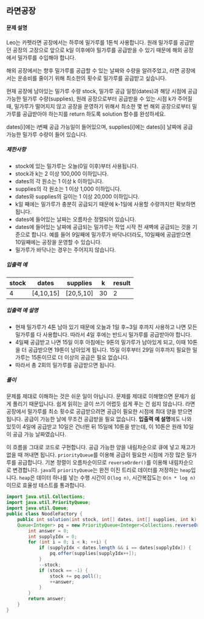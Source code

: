 ## 라면공장

#### 문제 설명

Leo는 카펫라면 공장에서는 하루에 밀가루를 1톤씩 사용합니다. 원래 밀가루를 공급받던 공장의 고장으로 앞으로 k일 이후에야 밀가루를 공급받을 수 있기 때문에 해외 공장에서 밀가루를 수입해야 합니다.

해외 공장에서는 향후 밀가루를 공급할 수 있는 날짜와 수량을 알려주었고, 라면 공장에서는 운송비를 줄이기 위해 최소한의 횟수로 밀가루를 공급받고 싶습니다.

현재 공장에 남아있는 밀가루 수량 stock, 밀가루 공급 일정(dates)과 해당 시점에 공급 가능한 밀가루 수량(supplies), 원래 공장으로부터 공급받을 수 있는 시점 k가 주어질 때, 밀가루가 떨어지지 않고 공장을 운영하기 위해서 최소한 몇 번 해외 공장으로부터 밀가루를 공급받아야 하는지를 return 하도록 solution 함수를 완성하세요.

dates[i]에는 i번째 공급 가능일이 들어있으며, supplies[i]에는 dates[i] 날짜에 공급 가능한 밀가루 수량이 들어 있습니다.

##### 제한사항

- stock에 있는 밀가루는 오늘(0일 이후)부터 사용됩니다.
- stock과 k는 2 이상 100,000 이하입니다.
- dates의 각 원소는 1 이상 k 이하입니다.
- supplies의 각 원소는 1 이상 1,000 이하입니다.
- dates와 supplies의 길이는 1 이상 20,000 이하입니다.
- k일 째에는 밀가루가 충분히 공급되기 때문에 k-1일에 사용할 수량까지만 확보하면 됩니다.
- dates에 들어있는 날짜는 오름차순 정렬되어 있습니다.
- dates에 들어있는 날짜에 공급되는 밀가루는 작업 시작 전 새벽에 공급되는 것을 기준으로 합니다. 예를 들어 9일째에 밀가루가 바닥나더라도, 10일째에 공급받으면 10일째에는 공장을 운영할 수 있습니다.
- 밀가루가 바닥나는 경우는 주어지지 않습니다.

##### 입출력 예

| stock | dates     | supplies  | k    | result |
| ----- | --------- | --------- | ---- | ------ |
| 4     | [4,10,15] | [20,5,10] | 30   | 2      |

##### 입출력 예 설명

- 현재 밀가루가 4톤 남아 있기 때문에 오늘과 1일 후~3일 후까지 사용하고 나면 모든 밀가루를 다 사용합니다. 따라서 4일 후에는 반드시 밀가루를 공급받아야 합니다.
- 4일째 공급받고 나면 15일 이후 아침에는 9톤의 밀가루가 남아있게 되고, 이때 10톤을 더 공급받으면 19톤이 남아있게 됩니다. 15일 이후부터 29일 이후까지 필요한 밀가루는 15톤이므로 더 이상의 공급은 필요 없습니다.
- 따라서 총 2회의 밀가루를 공급받으면 됩니다.

##### 풀이

문제를 제대로 이해하는 것은 쉬운 일이 아닙니다. 문제를 제대로 이해했으면 문제가 쉽게 풀리기 때문입니다. 쉽게 읽히는 글이 쓰기 어렵듯 쉽게 푸는 건 쉽지 않습니다. 라면공장에서 밀가루를 최소 횟수로 공급받으려면 공급이 필요한 시점에 최대 양을 받으면 됩니다. 공급이 가능한 날에 무조건 공급받을 필요 없습니다. **입출력 예 설명**에도 나와 있듯이 4일에 공급받고 10일은 건너뛴 뒤 15일에 10톤을 받는데, 이 10톤은 원래 10일이 공급 가능 날짜였습니다. 

이 흐름을 그대로 코드로 구현합니다. 공급 가능한 양을 내림차순으로 큐에 넣고 재고가 없을 때 꺼내면 됩니다. `priorityQueue`를 이용해 공급이 필요한 시점에 가장 많은 밀가루를 공급합니다. 기본 정렬이 오름차순이므로 `reverseOrder()`를 이용해 내림차순으로 변경합니다. `java`의 `priorityQueue`는 완전 이진 트리로 데이터를 저장하는 `heap`입니다. `heap`은 데이터 하나를 넣는 수행 시간이 `O(log n)`, 시간복잡도는 `O(n * log n)`이므로 효율성 테스트를 통과합니다.

```java
import java.util.Collections;
import java.util.PriorityQueue;
import java.util.Queue;
public class NoodleFactory {
	public int solution(int stock, int[] dates, int[] supplies, int k) {
	Queue<Integer> pq = new PriorityQueue<Integer>Collections.reverseOrder());
        int answer = 0;
        int supplyIdx = 0;
        for (int i = 0; i < k; ++i) {        	
        	if (supplyIdx < dates.length && i == dates[supplyIdx]) {
        		pq.offer(supplies[supplyIdx++]);
        	}
        	--stock;        	
        	if (stock == -1) {
        		stock += pq.poll();
        		++answer;
        	}
        }        
        return answer;
    }
}
```

